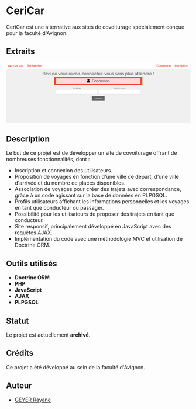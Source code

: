 # CeriCar

CeriCar est une alternative aux sites de covoiturage spécialement conçue pour la faculté d'Avignon.

## Extraits

![Connexion](https://github.com/geyer-rayane/CeriCar/blob/main/images/connexion.png)



## Description

Le but de ce projet est de développer un site de covoiturage offrant de nombreuses fonctionnalités, dont :

- Inscription et connexion des utilisateurs.
- Proposition de voyages en fonction d'une ville de départ, d'une ville d'arrivée et du nombre de places disponibles.
- Association de voyages pour créer des trajets avec correspondance, grâce à un code agissant sur la base de données en PLPGSQL.
- Profils utilisateurs affichant les informations personnelles et les voyages en tant que conducteur ou passager.
- Possibilité pour les utilisateurs de proposer des trajets en tant que conducteur.
- Site responsif, principalement développé en JavaScript avec des requêtes AJAX.
- Implémentation du code avec une méthodologie MVC et utilisation de Doctrine ORM.

## Outils utilisés

- **Doctrine ORM**
- **PHP**
- **JavaScript**
- **AJAX**
- **PLPGSQL**

## Statut

Le projet est actuellement **archivé**.

## Crédits

Ce projet a été développé au sein de la faculté d'Avignon. 

## Auteur

- [GEYER Rayane](https://github.com/geyer-rayane)

